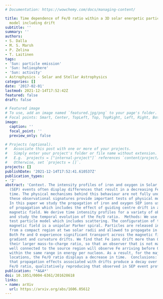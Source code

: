 ```yaml
---
# Documentation: https://wowchemy.com/docs/managing-content/

title: Time dependence of Fe/O ratio within a 3D solar energetic particle propagation
  model including drift
subtitle: ''
summary: ''
authors:
- S. Dalla
- M. S. Marsh
- P. Zelina
- T. Laitinen
tags:
- 'Sun: particle emission'
- 'Sun: heliosphere'
- 'Sun: activity'
- Astrophysics - Solar and Stellar Astrophysics
categories: []
date: '2017-02-01'
lastmod: 2021-12-14T17:52:42Z
featured: false
draft: false

# Featured image
# To use, add an image named `featured.jpg/png` to your page's folder.
# Focal points: Smart, Center, TopLeft, Top, TopRight, Left, Right, BottomLeft, Bottom, BottomRight.
image:
  caption: ''
  focal_point: ''
  preview_only: false

# Projects (optional).
#   Associate this post with one or more of your projects.
#   Simply enter your project's folder or file name without extension.
#   E.g. `projects = ["internal-project"]` references `content/project/deep-learning/index.md`.
#   Otherwise, set `projects = []`.
projects: []
publishDate: '2021-12-14T17:52:41.610537Z'
publication_types:
- '2'
abstract: 'Context. The intensity profiles of iron and oxygen in Solar Energetic Particle
  (SEP) events often display differences that result in a decreasing Fe/O ratio over
  time. The physical mechanisms behind this behaviour are not fully understood, but
  these observational signatures provide important tests of physical modelling efforts.  Aims:
  In this paper we study the propagation of iron and oxygen SEP ions using a 3D model
  of propagation which includes the effect of guiding centre drift in a Parker spiral
  magnetic field. We derive time intensity profiles for a variety of observer locations
  and study the temporal evolution of the Fe/O ratio.  Methods: We use a 3D full orbit
  test particle model which includes scattering. The configuration of the interplanetary
  magnetic field is a unipolar Parker spiral. Particles are released instantaneously
  from a compact region at two solar radii and allowed to propagate in 3D.  Results:
  Both Fe and O experience significant transport across the magnetic field due to
  gradient and curvature drifts. We find that Fe ions drift more than O ions due to
  their larger mass-to-charge ratio, so that an observer that is not magnetically
  well connected to the source region will observe Fe arriving before O, for particles
  within the same range in energy per nucleon. As a result, for the majority of observer
  locations, the Fe/O ratio displays a decrease in time.  Conclusions: We conclude
  that propagation effects associated with drifts produce a decay over time of the
  Fe/O ratio, qualitatively reproducing that observed in SEP event profiles.'
publication: '*A&A*'
doi: 10.1051/0004-6361/201628618
links:
- name: arXiv
  url: https://arxiv.org/abs/1606.05612
---
```

